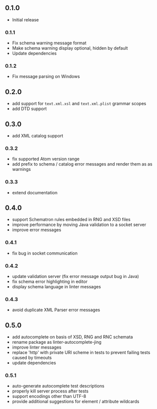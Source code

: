 ## 0.1.0
* Initial release

### 0.1.1
* Fix schema warning message format
* Make schema warning display optional, hidden by default
* Update dependencies

### 0.1.2
* Fix message parsing on Windows

## 0.2.0
* add support for `text.xml.xsl` and `text.xml.plist` grammar scopes
* add DTD support

## 0.3.0
* add XML catalog support

### 0.3.2
* fix supported Atom version range
* add prefix to schema / catalog error messages and render them as as warnings

### 0.3.3
* extend documentation

## 0.4.0
* support Schematron rules embedded in RNG and XSD files
* improve performance by moving Java validation to a socket server
* improve error messages

### 0.4.1
* fix bug in socket communication

### 0.4.2
* update validation server (fix error message output bug in Java)
* fix schema error highlighting in editor
* display schema language in linter messages

### 0.4.3
* avoid duplicate XML Parser error messages

## 0.5.0
* add autocomplete on basis of XSD, RNG and RNC schemata
* rename package as linter-autocomplete-jing
* improve linter messages
* replace 'http' with private URI scheme in tests to prevent failing tests caused by timeouts
* update dependencies

### 0.5.1
* auto-generate autocomplete test descriptions
* properly kill server process after tests
* support encodings other than UTF-8
* provide additional suggestions for element / attribute wildcards
